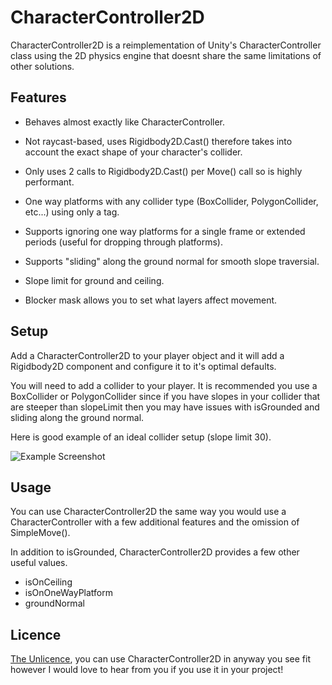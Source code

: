 # CharacterController2D

CharacterController2D is a reimplementation of Unity's CharacterController class using the 2D physics engine that doesnt share the same limitations of other solutions.

## Features

- Behaves almost exactly like CharacterController.

- Not raycast-based, uses Rigidbody2D.Cast() therefore takes into account the exact shape of your character's collider.

- Only uses 2 calls to Rigidbody2D.Cast() per Move() call so is highly performant.

- One way platforms with any collider type (BoxCollider, PolygonCollider, etc...) using only a tag.

- Supports ignoring one way platforms for a single frame or extended periods (useful for dropping through platforms).

- Supports "sliding" along the ground normal for smooth slope traversial.

- Slope limit for ground and ceiling.

- Blocker mask allows you to set what layers affect movement.

## Setup

Add a CharacterController2D to your player object and it will add a Rigidbody2D component and configure it to it's optimal defaults.

You will need to add a collider to your player. It is recommended you use a BoxCollider or PolygonCollider since if you have slopes in your collider that are steeper than slopeLimit then you may have issues with isGrounded and sliding along the ground normal.

Here is good example of an ideal collider setup (slope limit 30).

![Example Screenshot](https://i.imgur.com/1XAE9Cs.png)

## Usage

You can use CharacterController2D the same way you would use a CharacterController with a few additional features and the omission of SimpleMove().

In addition to isGrounded, CharacterController2D provides a few other useful values.

- isOnCeiling
- isOnOneWayPlatform
- groundNormal

## Licence

[The Unlicence](http://unlicense.org/), you can use CharacterController2D in anyway you see fit however I would love to hear from you if you use it in your project!